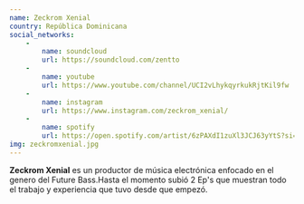 ```yaml
---
name: Zeckrom Xenial
country: República Dominicana
social_networks: 
    -
        name: soundcloud
        url: https://soundcloud.com/zentto
    -
        name: youtube
        url: https://www.youtube.com/channel/UCI2vLhykqyrkukRjtKil9fw
    -
        name: instagram
        url: https://www.instagram.com/zeckrom_xenial/
    -
        name: spotify
        url: https://open.spotify.com/artist/6zPAXdI1zuXl3JCJ63yYtS?si=U2-P1JasQdywKsTD7bB3rw
img: zeckromxenial.jpg
---
```

**Zeckrom Xenial** es un productor de música electrónica enfocado en el genero del Future Bass.Hasta el momento subió 2 Ep's que muestran todo el trabajo y experiencia que tuvo desde que empezó.